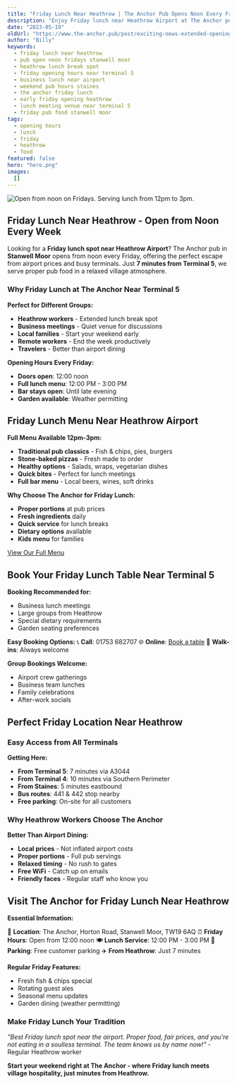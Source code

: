 ```yaml
---
title: "Friday Lunch Near Heathrow | The Anchor Pub Opens Noon Every Friday"
description: "Enjoy Friday lunch near Heathrow Airport at The Anchor pub in Stanwell Moor. Open from noon every Friday with full menu 12pm-3pm. Perfect for Heathrow workers' lunch breaks, business meetings, or family dining. Just 7 minutes from Terminal 5 with free parking. Traditional pub food at local prices, not airport markup."
date: "2023-05-19"
oldUrl: "https://www.the-anchor.pub/post/exciting-news-extended-opening-hours-on-fridays-th"
author: "Billy"
keywords:
  - friday lunch near heathrow
  - pub open noon fridays stanwell moor
  - heathrow lunch break spot
  - friday opening hours near terminal 5
  - business lunch near airport
  - weekend pub hours staines
  - the anchor friday lunch
  - early friday opening heathrow
  - lunch meeting venue near terminal 5
  - friday pub food stanwell moor
tags:
  - opening hours
  - lunch
  - friday
  - heathrow
  - food
featured: false
hero: "hero.png"
images:
  []
---
```


  

![Open from noon on Fridays. Serving lunch from 12pm to 3pm.](/content/blog/exciting-news-extended-opening-hours-on-fridays-th/hero.png)

## Friday Lunch Near Heathrow - Open from Noon Every Week

Looking for a **Friday lunch spot near Heathrow Airport**? The Anchor pub in **Stanwell Moor** opens from noon every Friday, offering the perfect escape from airport prices and busy terminals. Just **7 minutes from Terminal 5**, we serve proper pub food in a relaxed village atmosphere.

  

### Why Friday Lunch at The Anchor Near Terminal 5

**Perfect for Different Groups:**
- **Heathrow workers** - Extended lunch break spot
- **Business meetings** - Quiet venue for discussions
- **Local families** - Start your weekend early
- **Remote workers** - End the week productively
- **Travelers** - Better than airport dining

**Opening Hours Every Friday:**
- **Doors open**: 12:00 noon
- **Full lunch menu**: 12:00 PM - 3:00 PM
- **Bar stays open**: Until late evening
- **Garden available**: Weather permitting

  

## Friday Lunch Menu Near Heathrow Airport

**Full Menu Available 12pm-3pm:**
- **Traditional pub classics** - Fish & chips, pies, burgers
- **Stone-baked pizzas** - Fresh made to order
- **Healthy options** - Salads, wraps, vegetarian dishes
- **Quick bites** - Perfect for lunch meetings
- **Full bar menu** - Local beers, wines, soft drinks

**Why Choose The Anchor for Friday Lunch:**
- **Proper portions** at pub prices
- **Fresh ingredients** daily
- **Quick service** for lunch breaks
- **Dietary options** available
- **Kids menu** for families

[View Our Full Menu](https://www.the-anchor.pub/food)

## Book Your Friday Lunch Table Near Terminal 5

**Booking Recommended for:**
- Business lunch meetings
- Large groups from Heathrow
- Special dietary requirements
- Garden seating preferences

**Easy Booking Options:**
📞 **Call**: 01753 682707
🌐 **Online**: [Book a table](https://www.the-anchor.pub/contact)
🚶 **Walk-ins**: Always welcome

**Group Bookings Welcome:**
- Airport crew gatherings
- Business team lunches
- Family celebrations
- After-work socials

## Perfect Friday Location Near Heathrow

### Easy Access from All Terminals

**Getting Here:**
- **From Terminal 5**: 7 minutes via A3044
- **From Terminal 4**: 10 minutes via Southern Perimeter
- **From Staines**: 5 minutes eastbound
- **Bus routes**: 441 & 442 stop nearby
- **Free parking**: On-site for all customers

### Why Heathrow Workers Choose The Anchor

**Better Than Airport Dining:**
- **Local prices** - Not inflated airport costs
- **Proper portions** - Full pub servings
- **Relaxed timing** - No rush to gates
- **Free WiFi** - Catch up on emails
- **Friendly faces** - Regular staff who know you

  

## Visit The Anchor for Friday Lunch Near Heathrow

**Essential Information:**

📍 **Location**: The Anchor, Horton Road, Stanwell Moor, TW19 6AQ
⏰ **Friday Hours**: Open from 12:00 noon
🍽️ **Lunch Service**: 12:00 PM - 3:00 PM
🚗 **Parking**: Free customer parking
✈️ **From Heathrow**: Just 7 minutes

**Regular Friday Features:**
- Fresh fish & chips special
- Rotating guest ales
- Seasonal menu updates
- Garden dining (weather permitting)

### Make Friday Lunch Your Tradition

*"Best Friday lunch spot near the airport. Proper food, fair prices, and you're not eating in a soulless terminal. The team knows us by name now!"* - Regular Heathrow worker

**Start your weekend right at The Anchor - where Friday lunch meets village hospitality, just minutes from Heathrow.**
